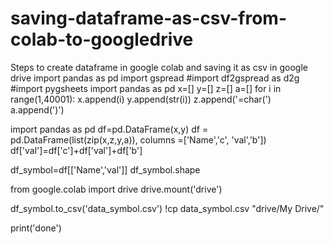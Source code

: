 # saving-dataframe-as-csv-from-colab-to-googledrive
Steps to create dataframe in google colab and saving it as csv in google drive
import pandas as pd
import gspread
#import df2gspread as d2g
#import pygsheets
import pandas as pd
x=[]
y=[]
z=[]
a=[]
for i in range(1,40001):
  x.append(i)
  y.append(str(i))
  z.append('=char(')
  a.append(')')


  
import pandas as pd
df=pd.DataFrame(x,y)
df = pd.DataFrame(list(zip(x,z,y,a)), 
               columns =['Name','c', 'val','b']) 
df['val']=df['c']+df['val']+df['b']

df_symbol=df[['Name','val']]
df_symbol.shape

from google.colab import drive
drive.mount('drive')

df_symbol.to_csv('data_symbol.csv')
!cp data_symbol.csv "drive/My Drive/"

print('done')
